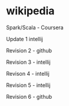 # wikipedia
Spark/Scala - Coursera


Update 1 intellij

Revision 2 - github

Revision 3 - intellij

Revison 4 - intellij

Revision 5 - intellij

Revision 6 - github

